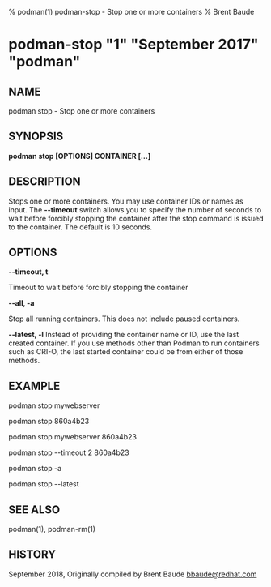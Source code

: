 % podman(1) podman-stop - Stop one or more containers
% Brent Baude
# podman-stop "1" "September 2017" "podman"

## NAME
podman stop - Stop one or more containers

## SYNOPSIS
**podman stop [OPTIONS] CONTAINER [...]**

## DESCRIPTION
Stops one or more containers.  You may use container IDs or names as input. The **--timeout** switch
allows you to specify the number of seconds to wait before forcibly stopping the container after the stop command
is issued to the container. The default is 10 seconds.

## OPTIONS

**--timeout, t**

Timeout to wait before forcibly stopping the container

**--all, -a**

Stop all running containers.  This does not include paused containers.

**--latest, -l**
Instead of providing the container name or ID, use the last created container. If you use methods other than Podman
to run containers such as CRI-O, the last started container could be from either of those methods.

## EXAMPLE

podman stop mywebserver

podman stop 860a4b23

podman stop mywebserver 860a4b23

podman stop --timeout 2 860a4b23

podman stop -a

podman stop --latest

## SEE ALSO
podman(1), podman-rm(1)

## HISTORY
September 2018, Originally compiled by Brent Baude <bbaude@redhat.com>
